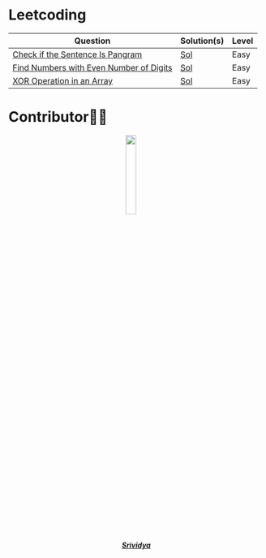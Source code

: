 # Leetcoding 


| Question | Solution(s) | Level |
|----------|-------------|--------|
|[Check if the Sentence Is Pangram](https://leetcode.com/problems/check-if-the-sentence-is-pangram/)| [Sol](./src/easy/Sri_pangram_day1.py) |Easy|
|[Find Numbers with Even Number of Digits](https://leetcode.com/problems/find-numbers-with-even-number-of-digits/)| [Sol](./src/easy/1295_1.py)|Easy|
|[XOR Operation in an Array](https://leetcode.com/problems/xor-operation-in-an-array/)|[Sol](./src/easy/Sri_xor_day3_1486.py)| Easy |



# Contributor👩‍💻


<p align="center">
<img width=20% src="https://avatars.githubusercontent.com/u/40795403?v=4">&ensp;&ensp;&ensp;
</p>

<a href="https://github.com/sriinampudi">
<h5 align="center"><b>Srividya</b></a
